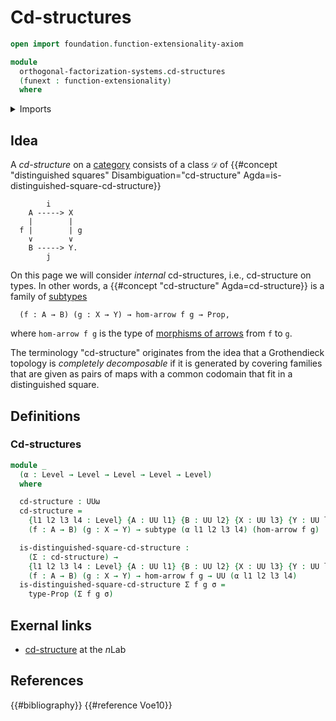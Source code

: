 # Cd-structures

```agda
open import foundation.function-extensionality-axiom

module
  orthogonal-factorization-systems.cd-structures
  (funext : function-extensionality)
  where
```

<details><summary>Imports</summary>

```agda
open import foundation.morphisms-arrows funext
open import foundation.propositions funext
open import foundation.subtypes funext
open import foundation.universe-levels
```

</details>

## Idea

A _cd-structure_ on a [category](category-theory.categories.md) consists of a
class `𝒟` of
{{#concept "distinguished squares" Disambiguation="cd-structure" Agda=is-distinguished-square-cd-structure}}

```text
        i
    A -----> X
    |        |
  f |        | g
    ∨        ∨
    B -----> Y.
        j
```

On this page we will consider _internal_ cd-structures, i.e., cd-structure on
types. In other words, a {{#concept "cd-structure" Agda=cd-structure}} is a
family of [subtypes](foundation-core.subtypes.md)

```text
  (f : A → B) (g : X → Y) → hom-arrow f g → Prop,
```

where `hom-arrow f g` is the type of
[morphisms of arrows](foundation.morphisms-arrows.md) from `f` to `g`.

The terminology "cd-structure" originates from the idea that a Grothendieck
topology is _completely decomposable_ if it is generated by covering families
that are given as pairs of maps with a common codomain that fit in a
distinguished square.

## Definitions

### Cd-structures

```agda
module _
  (α : Level → Level → Level → Level → Level)
  where

  cd-structure : UUω
  cd-structure =
    {l1 l2 l3 l4 : Level} {A : UU l1} {B : UU l2} {X : UU l3} {Y : UU l4} →
    (f : A → B) (g : X → Y) → subtype (α l1 l2 l3 l4) (hom-arrow f g)

  is-distinguished-square-cd-structure :
    (Σ : cd-structure) →
    {l1 l2 l3 l4 : Level} {A : UU l1} {B : UU l2} {X : UU l3} {Y : UU l4} →
    (f : A → B) (g : X → Y) → hom-arrow f g → UU (α l1 l2 l3 l4)
  is-distinguished-square-cd-structure Σ f g σ =
    type-Prop (Σ f g σ)
```

## Exernal links

- [cd-structure](https://ncatlab.org/nlab/show/cd-structure) at the $n$Lab

## References

{{#bibliography}} {{#reference Voe10}}
